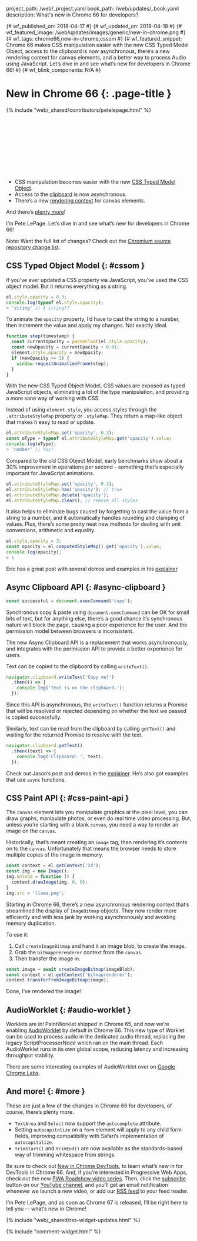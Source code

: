 project_path: /web/_project.yaml
book_path: /web/updates/_book.yaml
description: What's new in Chrome 66 for developers?

{# wf_published_on: 2018-04-17 #}
{# wf_updated_on: 2018-04-18 #}
{# wf_featured_image: /web/updates/images/generic/new-in-chrome.png #}
{# wf_tags: chrome66,new-in-chrome,cssom #}
{# wf_featured_snippet: Chrome 66 makes CSS manipulation easier with the new CSS Typed Model Object, access to the clipboard is now asynchronous, there’s a new rendering context for canvas elements, and a better way to process Audio using JavaScript. Let’s dive in and see what’s new for developers in Chrome 66! #}
{# wf_blink_components: N/A #}

# New in Chrome 66 {: .page-title }

{% include "web/_shared/contributors/petelepage.html" %}

<div class="clearfix"></div>

<div class="video-wrapper">
  <iframe class="devsite-embedded-youtube-video" data-video-id="hsfueop_Hb8"
          data-autohide="1" data-showinfo="0" frameborder="0" allowfullscreen>
  </iframe>
</div>

* CSS manipulation becomes easier with the new [CSS Typed Model Object](#cssom).
* Access to the [clipboard](#async-clipboard) is now asynchronous.
* There’s a new [rendering context](#css-paint-api) for canvas elements.

And there’s [plenty more](#more)!

I’m Pete LePage. Let’s dive in and see what’s new for developers in Chrome 66!

<div class="clearfix"></div>

Note: Want the full list of changes? Check out the
[Chromium source repository change list](https://chromium.googlesource.com/chromium/src/+log/65.0.3325.146..66.0.3359.116).


## CSS Typed Object Model {: #cssom }

If you’ve ever updated a CSS property via JavaScript, you’ve used the CSS
object model. But it returns everything as a string.

```javascript
el.style.opacity = 0.3;
console.log(typeof el.style.opacity);
> 'string' // A string!?
```

To animate the `opacity` property, I’d have to cast the string to a number,
then increment the value and apply my changes. Not exactly ideal.

```javascript
function step(timestamp) {
  const currentOpacity = parseFloat(el.style.opacity);
  const newOpacity = currentOpacity + 0.01;
  element.style.opacity = newOpacity;
  if (newOpacity <= 1) {
    window.requestAnimationFrame(step);
  }
}
```

With the new CSS Typed Object Model, CSS values are exposed as typed
JavaScript objects, eliminating a lot of the type manipulation, and providing
a more sane way of working with CSS.

Instead of using `element.style`, you access styles through the
`.attributeStyleMap` property or `.styleMap`. They return a map-like object
that makes it easy to read or update.

```javascript
el.attributeStyleMap.set('opacity', 0.3);
const oType = typeof el.attributeStyleMap.get('opacity').value;
console.log(oType);
> 'number' // Yay!
```

Compared to the old CSS Object Model, early benchmarks show about a 30%
improvement in operations per second - something that’s especially important
for JavaScript animations.

```javascript
el.attributeStyleMap.set('opacity', 0.3);
el.attributeStyleMap.has('opacity'); // true
el.attributeStyleMap.delete('opacity');
el.attributeStyleMap.clear(); // remove all styles
```

It also helps to eliminate bugs caused by forgetting to cast the value from a
string to a number, and it automatically handles rounding and clamping of
values. Plus, there’s some pretty neat new methods for dealing with unit
conversions, arithmetic and equality.

```javascript
el.style.opacity = 3;
const opacity = el.computedStyleMap().get('opacity').value;
console.log(opacity);
> 1
```

Eric has a great post with several demos and examples in his
[explainer](/web/updates/2018/03/cssom).


## Async Clipboard API {: #async-clipboard }

```javascript
const successful = document.execCommand('copy');
```

Synchronous copy & paste using `document.execCommand` can be OK for small
bits of text, but for anything else, there’s a good chance it’s synchronous
nature will block the page, causing a poor experience for the user. And the
permission model between browsers is inconsistent.

The new Async Clipboard API is a replacement that works asynchronously, and
integrates with the permission API to provide a better experience for users.

Text can be copied to the clipboard by calling `writeText()`.

```javascript
navigator.clipboard.writeText('Copy me!')
  .then(() => {
    console.log('Text is on the clipboard.');
  });
```

Since this API is asynchronous, the `writeText()` function returns a Promise
that will be resolved or rejected depending on whether the text we passed
is copied successfully.

Similarly, text can be read from the clipboard by calling `getText()` and
waiting for the returned Promise to resolve with the text.

```javascript
navigator.clipboard.getText()
  .then((text) => {
    console.log('Clipboard: ', text);
  });
```

Check out Jason’s post and demos in the
[explainer](/web/updates/2018/03/clipboardapi).
He’s also got examples that use `async` functions.


## CSS Paint API {: #css-paint-api }

The `canvas` element lets you manipulate graphics at the pixel level, you
can draw graphs, manipulate photos, or even do real time video processing.
But, unless you’re starting with a blank `canvas`, you need a way to render
an image on the `canvas`.

Historically, that’s meant creating an `image` tag, then rendering it’s
contents on to the `canvas`. Unfortunately that means the browser needs to
store multiple copies of the image in memory.

```javascript
const context = el.getContext('2d');
const img = new Image();
img.onload = function () {
  context.drawImage(img, 0, 0);
}
img.src = 'llama.png';
```

Starting in Chrome 66, there’s a new asynchronous rendering context that’s
streamlined the display of `ImageBitmap` objects. They now render more
efficiently and with less jank by working asynchronously and avoiding memory
duplication.

To use it:

1. Call `createImageBitmap` and hand it an image blob, to create the image.
2. Grab the `bitmapprerenderer` context from the `canvas`.
3. Then transfer the image in.

```javascript
const image = await createImageBitmap(imageBlob);
const context = el.getContext('bitmaprenderer');
context.transferFromImageBitmap(image);
```

Done, I’ve rendered the image!

## AudioWorklet {: #audio-worklet }

Worklets are in! PaintWorklet shipped in Chrome 65, and now we’re enabling
[AudioWorklet](/web/updates/2017/12/audio-worklet)
by default in Chrome 66. This new type of Worklet can be used to process
audio in the dedicated audio thread, replacing the legacy ScriptProcessorNode
which ran on the main thread.  Each AudioWorklet runs in its own global scope,
reducing latency and increasing throughput stability.

There are some interesting examples of AudioWorklet over on
[Google Chrome Labs](https://googlechromelabs.github.io/web-audio-samples/audio-worklet/).

## And more! {: #more }

These are just a few of the changes in Chrome 66 for developers, of course,
there’s plenty more.

* `TextArea` and `Select` now support the `autocomplete` attribute.
* Setting `autocapitalize` on a `form` element will apply to any child form
  fields, improving compatibility with Safari’s implementation of
  `autocapitalize`.
* `trimStart()` and `trimEnd()` are now available as the standards-based way
  of trimming whitespace from strings.


Be sure to check out [New in Chrome DevTools](/web/updates/2018/02/devtools), to
learn what’s new in for DevTools in Chrome 66. And, if you’re interested in
Progressive Web Apps, check out the new
[PWA Roadshow video series](https://www.youtube.com/playlist?list=PLNYkxOF6rcICnIOm4cfylT0-cEfytBtYt).
Then, click the [subscribe](https://goo.gl/6FP1a5) button on our
[YouTube channel](https://www.youtube.com/user/ChromeDevelopers/), and
you’ll get an email notification whenever we launch a new video, or add our
[RSS feed](/web/shows/rss.xml) to your feed reader.


I’m Pete LePage, and as soon as Chrome 67 is released, I’ll be right
here to tell you -- what’s new in Chrome!

{% include "web/_shared/rss-widget-updates.html" %}

{% include "comment-widget.html" %}
